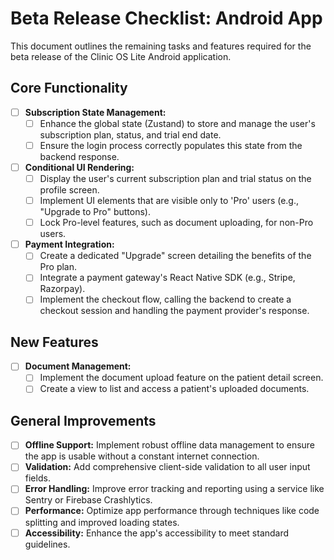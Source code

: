 # Beta Release Checklist: Android App

This document outlines the remaining tasks and features required for the beta release of the Clinic OS Lite Android application.

## Core Functionality

- [ ] **Subscription State Management:**
  - [ ] Enhance the global state (Zustand) to store and manage the user's subscription plan, status, and trial end date.
  - [ ] Ensure the login process correctly populates this state from the backend response.

- [ ] **Conditional UI Rendering:**
  - [ ] Display the user's current subscription plan and trial status on the profile screen.
  - [ ] Implement UI elements that are visible only to 'Pro' users (e.g., "Upgrade to Pro" buttons).
  - [ ] Lock Pro-level features, such as document uploading, for non-Pro users.

- [ ] **Payment Integration:**
  - [ ] Create a dedicated "Upgrade" screen detailing the benefits of the Pro plan.
  - [ ] Integrate a payment gateway's React Native SDK (e.g., Stripe, Razorpay).
  - [ ] Implement the checkout flow, calling the backend to create a checkout session and handling the payment provider's response.

## New Features

- [ ] **Document Management:**
  - [ ] Implement the document upload feature on the patient detail screen.
  - [ ] Create a view to list and access a patient's uploaded documents.

## General Improvements

- [ ] **Offline Support:** Implement robust offline data management to ensure the app is usable without a constant internet connection.
- [ ] **Validation:** Add comprehensive client-side validation to all user input fields.
- [ ] **Error Handling:** Improve error tracking and reporting using a service like Sentry or Firebase Crashlytics.
- [ ] **Performance:** Optimize app performance through techniques like code splitting and improved loading states.
- [ ] **Accessibility:** Enhance the app's accessibility to meet standard guidelines.